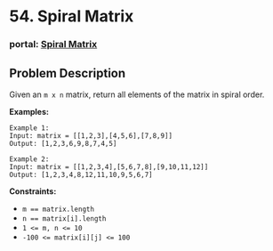 <!--
 * @Description: temp
-->
# 54. Spiral Matrix
### portal: [Spiral Matrix](https://leetcode.com/problems/spiral-matrix/description/)
## Problem Description

Given an `m x n` matrix, return all elements of the matrix in spiral order.

**Examples:**

```plaintext
Example 1:
Input: matrix = [[1,2,3],[4,5,6],[7,8,9]]
Output: [1,2,3,6,9,8,7,4,5]

Example 2:
Input: matrix = [[1,2,3,4],[5,6,7,8],[9,10,11,12]]
Output: [1,2,3,4,8,12,11,10,9,5,6,7]
```

**Constraints:**

- `m == matrix.length`
- `n == matrix[i].length`
- `1 <= m, n <= 10`
- `-100 <= matrix[i][j] <= 100`
